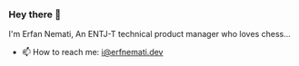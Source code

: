 ### Hey there 👋

I'm Erfan Nemati, An ENTJ-T technical product manager who loves chess...
- 📫 How to reach me: i@erfnemati.dev
